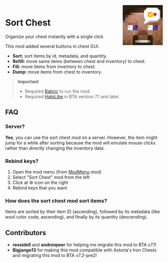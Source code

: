 <img align="right" height="128" width="128" alt="" loading="lazy" decoding="async" src="./src/main/resources/icon.png"/>

# Sort Chest

Organize your chest instantly with a single click

This mod added several buttons in chest GUI.

- **Sort:** sort items by id, metadata, and quantity.
- **Refill:** move same items (between chest and inventory) to chest.
- **Fill:** move items from inventory to chest.
- **Dump:** move items from chest to inventory.

> **Important**
> - Required [Babric](https://github.com/Turnip-Labs/babric-instance-repo/releases) to run the mod.  
> - Required [HalpLibe](https://github.com/Turnip-Labs/bta-halplibe/releases) in BTA version 7.1 and later.

## FAQ

### Server?

**Yes**, you can use the sort chest mod on a server. However, the item might jump for a while after sorting because the
mod will emulate mouse clicks rather than directly changing the inventory data.

### Rebind keys?

1. Open the mod menu (from [ModMenu](https://github.com/Turnip-Labs/ModMenu) mod)
2. Select "Sort Chest" mod from the left
3. Click at ⚙️ icon on the right
4. Rebind keys that you want

### How does the sort chest mod sort items?

Items are sorted by their item ID (ascending), followed by its metadata (like wool color code, ascending), and finally
by its quantity (descending).

## Contributors

- **ressidell** and **andreiqwer** for helping me migrate this mod to BTA v7.1!
- **Bigjango13** for making this mod compatible with Astoria's Iron Chests and migrating this mod to BTA v7.2-pre2!
